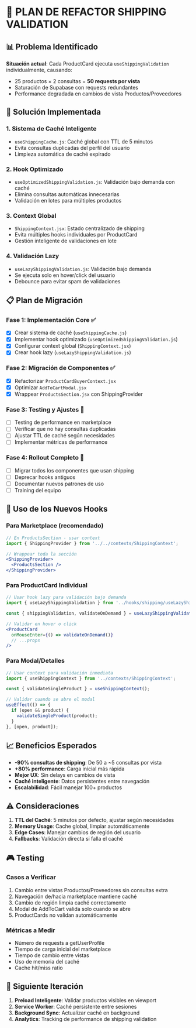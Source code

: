 # 🚀 PLAN DE REFACTOR SHIPPING VALIDATION

## 📊 Problema Identificado

**Situación actual**: Cada ProductCard ejecuta `useShippingValidation` individualmente, causando:
- 25 productos × 2 consultas = **50 requests por vista**
- Saturación de Supabase con requests redundantes
- Performance degradada en cambios de vista Productos/Proveedores

## 🎯 Solución Implementada

### 1. **Sistema de Caché Inteligente** 
- `useShippingCache.js`: Caché global con TTL de 5 minutos
- Evita consultas duplicadas del perfil del usuario
- Limpieza automática de caché expirado

### 2. **Hook Optimizado**
- `useOptimizedShippingValidation.js`: Validación bajo demanda con caché
- Elimina consultas automáticas innecesarias
- Validación en lotes para múltiples productos

### 3. **Context Global**
- `ShippingContext.jsx`: Estado centralizado de shipping
- Evita múltiples hooks individuales por ProductCard
- Gestión inteligente de validaciones en lote

### 4. **Validación Lazy**
- `useLazyShippingValidation.js`: Validación bajo demanda
- Se ejecuta solo en hover/click del usuario
- Debounce para evitar spam de validaciones

## 📋 Plan de Migración

### Fase 1: Implementación Core ✅
- [x] Crear sistema de caché (`useShippingCache.js`)
- [x] Implementar hook optimizado (`useOptimizedShippingValidation.js`)
- [x] Configurar context global (`ShippingContext.jsx`)
- [x] Crear hook lazy (`useLazyShippingValidation.js`)

### Fase 2: Migración de Componentes ✅
- [x] Refactorizar `ProductCardBuyerContext.jsx`
- [x] Optimizar `AddToCartModal.jsx`
- [x] Wrappear `ProductsSection.jsx` con ShippingProvider

### Fase 3: Testing y Ajustes 🔄
- [ ] Testing de performance en marketplace
- [ ] Verificar que no hay consultas duplicadas
- [ ] Ajustar TTL de caché según necesidades
- [ ] Implementar métricas de performance

### Fase 4: Rollout Completo 🚀
- [ ] Migrar todos los componentes que usan shipping
- [ ] Deprecar hooks antiguos
- [ ] Documentar nuevos patrones de uso
- [ ] Training del equipo

## 🔧 Uso de los Nuevos Hooks

### Para Marketplace (recomendado)
```jsx
// En ProductsSection - usar context
import { ShippingProvider } from '../../contexts/ShippingContext';

// Wrappear toda la sección
<ShippingProvider>
  <ProductsSection />
</ShippingProvider>
```

### Para ProductCard Individual
```jsx
// Usar hook lazy para validación bajo demanda
import { useLazyShippingValidation } from '../hooks/shipping/useLazyShippingValidation';

const { shippingValidation, validateOnDemand } = useLazyShippingValidation(product);

// Validar en hover o click
<ProductCard 
  onMouseEnter={() => validateOnDemand()}
  // ...props
/>
```

### Para Modal/Detalles
```jsx
// Usar context para validación inmediata
import { useShippingContext } from '../contexts/ShippingContext';

const { validateSingleProduct } = useShippingContext();

// Validar cuando se abre el modal
useEffect(() => {
  if (open && product) {
    validateSingleProduct(product);
  }
}, [open, product]);
```

## 📈 Beneficios Esperados

- **-90% consultas de shipping**: De 50 a ~5 consultas por vista
- **+80% performance**: Carga inicial más rápida
- **Mejor UX**: Sin delays en cambios de vista
- **Caché inteligente**: Datos persistentes entre navegación
- **Escalabilidad**: Fácil manejar 100+ productos

## ⚠️ Consideraciones

1. **TTL del Caché**: 5 minutos por defecto, ajustar según necesidades
2. **Memory Usage**: Cache global, limpiar automáticamente
3. **Edge Cases**: Manejar cambios de región del usuario
4. **Fallbacks**: Validación directa si falla el caché

## 🎮 Testing

### Casos a Verificar
1. Cambio entre vistas Productos/Proveedores sin consultas extra
2. Navegación de/hacia marketplace mantiene caché
3. Cambio de región limpia caché correctamente
4. Modal de AddToCart valida solo cuando se abre
5. ProductCards no validan automáticamente

### Métricas a Medir
- Número de requests a getUserProfile
- Tiempo de carga inicial del marketplace
- Tiempo de cambio entre vistas
- Uso de memoria del caché
- Cache hit/miss ratio

## 🚀 Siguiente Iteración

1. **Preload Inteligente**: Validar productos visibles en viewport
2. **Service Worker**: Caché persistente entre sesiones
3. **Background Sync**: Actualizar caché en background
4. **Analytics**: Tracking de performance de shipping validation
